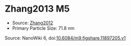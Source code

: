 <a name="material" />

# Zhang2013 M5
<script type="application/ld+json">
  {
    "@context": "https://schema.org/",
    "@type": "ChemicalSubstance",
    "@id": "https://egonw.github.io/nanowiki/nanowiki310.html#material",
    "http://purl.org/dc/terms/conformsTo":
      {
        "@type": "CreativeWork",
        "@id": "https://bioschemas.org/profiles/ChemicalSubstance/0.4-RELEASE/"
      },
    "identfier": "310",
    "name": "Zhang2013 M5",
    "url": "https://egonw.github.io/nanowiki/nanowiki310.html#material",
    "sameAs": "http://127.0.0.1/mediawiki/index.php/Special:URIResolver/Zhang2013_M5"
  }
</script>


* Source: [Zhang2012](articleZhang2012.md)
* Primary Particle Size: 71.8 nm


Source: NanoWiki 6, doi:[10.6084/m9.figshare.11897205.v1](https://doi.org/10.6084/m9.figshare.11897205.v1)

